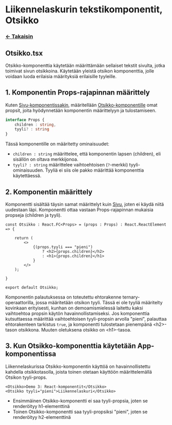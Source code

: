 # Liikennelaskurin tekstikomponentit, Otsikko

### [<- Takaisin](../README.md)

## Otsikko.tsx

Otsikko-komponenttia käytetään määrittämään sellaiset tekstit sivulta, jotka toimivat sivun otsikkoina. Käytetään yleistä otsikon komponenttia, jolle voidaan luoda erilaisia määrityksiä erilaisille tyyleille.

## 1. Komponentin Props-rajapinnan määrittely

Kuten [Sivu-komponentissakin](./SIVU.TSX-KOODIT.md), määritellään [Otsikko-komponentille](../src/components/Otsikko.tsx) omat propsit, joita hyödynnetään komponentin määrittelyyn ja tulostamiseen.

```typescript
interface Props {
    children : string,
    tyyli? : string
}
```

Tässä komponentille on määritetty ominaisuudet:
- `children : string` määrittelee, että komponentin lapsen (children), eli sisällön on oltava merkkijonoa.
- `tyyli? : string` määrittelee vaihtoehtoisen (`?`-merkki) tyyli-ominaisuuden. Tyyliä ei siis ole pakko määrittää komponenttia käytettäessä.

## 2. Komponentin määrittely

Komponentti sisältää täysin samat määrittelyt kuin [Sivu](./SIVU.TSX-KOODIT.md), joten ei käydä niitä uudestaan läpi. Komponentti ottaa vastaan Props-rajapinnan mukaisia propseja (children ja tyyli).

```tsx
const Otsikko : React.FC<Props> = (props : Props) : React.ReactElement => {

    return (
        <>
            {(props.tyyli === "pieni")
                ? <h2>{props.children}</h2>
                : <h1>{props.children}</h1>
            }
        </>
    );

}

export default Otsikko;
```

Komponentin palautuksessa on toteutettu ehtorakenne ternary-operaattorilla, jossa määritetään otsikon tyyli. Tässä ei ole tyyliä määritelty kovinkaan erityisesti, kunhan on demoamismielessä laitettu kaksi vaihtoehtoa propsin käytön havainnollistamiseksi. Jos komponenttia kutsuttaessa määrittää vaihtoehtoisen tyyli-propsin arvolla "pieni", palauttaa ehtorakenteen tarkistus `true`, ja komponentti tulostetaan pienempänä \<h2>-tason otsikkona. Muuten oletuksena otsikko on \<h1>-tasoa.

## 3. Kun Otsikko-komponenttia käytetään App-komponentissa

Liikennelaskurissa Otsikko-komponentin käyttöä on havainnollistettu kahdella otsikkotasolla, joista toinen otetaan käyttöön määrittelemällä Otsikon tyyli-props.

```tsx
<Otsikko>Demo 3: React-komponentit</Otsikko>
<Otsikko tyyli="pieni">Liikennelaskuri</Otsikko>
```

- Ensimmäinen Otsikko-komponentti ei saa tyyli-propsia, joten se renderöityy h1-elementtinä
- Toinen Otsikko-komponentti saa tyyli-propsiksi "pieni", joten se renderöityy h2-elementtinä